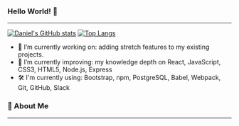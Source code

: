 ### Hello World! 👋
---
[![Daniel's GitHub stats](https://github-readme-stats.vercel.app/api?username=thedanielyeh&show_icons=true&theme=dark)](https://github.com/thedanielyeh/github-readme-stats)
[![Top Langs](https://github-readme-stats.vercel.app/api/top-langs/?username=thedanielyeh&layout=compact&show_icons=true&theme=dark)](https://github.com/thedanielyeh/github-readme-stats)

- 🔭 I’m currently working on: adding stretch features to my existing projects.
- 🌱 I’m currently improving: my knowledge depth on React, JavaScript, CSS3, HTML5, Node.js, Express
- 🛠 I'm currently using: Bootstrap, npm, PostgreSQL, Babel, Webpack, Git, GitHub, Slack

### 💬 About Me
---
<!--
**theDanielYeh/theDanielYeh** is a ✨ _special_ ✨ repository because its `README.md` (this file) appears on your GitHub profile.

Here are some ideas to get you started:

- 🔭 I’m currently working on ...
- 🌱 I’m currently learning ...
- 👯 I’m looking to collaborate on ...
- 🤔 I’m looking for help with ...
- 💬 Ask me about ...
- 📫 How to reach me: ...
- 😄 Pronouns: ...
- ⚡ Fun fact: ...
-->
